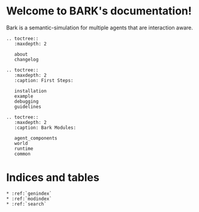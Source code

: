 Welcome to BARK's documentation!
================================
Bark is a semantic-simulation for multiple agents that are interaction aware.

```eval_rst
.. toctree::
   :maxdepth: 2
   
   about
   changelog
```


```eval_rst
.. toctree::
   :maxdepth: 2
   :caption: First Steps:
   
   installation
   example
   debugging
   guidelines
```

```eval_rst
.. toctree::
   :maxdepth: 2
   :caption: Bark Modules:
   
   agent_components
   world
   runtime
   common
```

Indices and tables
==================

```eval_rst
* :ref:`genindex`
* :ref:`modindex`
* :ref:`search`
```
